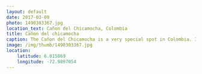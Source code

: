 ```yaml
---
layout: default
date: 2017-03-09
photo: 1490303367.jpg
location_text: Cañon del Chicamocha, Colombia
title: Cañon del chicamocha
caption: The Cañon del Chicamocha is a very special spot in Colombia. It is mainly famous for the extreme sports you can do there. I took that photo few moments before my first paragliding flight!
image: /img/thumb/1490303367.jpg
location:
    latitude: 6.815869
    longitude: -72.9897054
---
```

